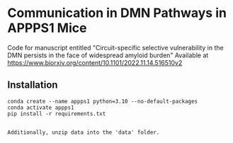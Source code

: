 # Communication in DMN Pathways in APPPS1 Mice

Code for manuscript entitled "Circuit-specific selective vulnerability in the DMN persists in the face of widespread amyloid burden" 
Available at https://www.biorxiv.org/content/10.1101/2022.11.14.516510v2


## Installation
```
conda create --name appps1 python=3.10 --no-default-packages
conda activate appps1
pip install -r requirements.txt


Additionally, unzip data into the 'data' folder.
```
